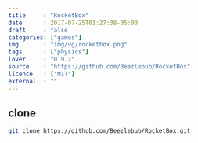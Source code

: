 ```yaml
---
title     : "RocketBox"
date      : 2017-07-25T01:27:38-05:00
draft     : false
categories: ["games"]
img       : "img/vg/rocketbox.png"
tags      : ["physics"]
lover     : "0.9.2"
source    : "https://github.com/Beezlebub/RocketBox"
licence   : ["MIT"]
external  : ""
---
```


## clone

``` sh
git clone https://github.com/Beezlebub/RocketBox.git
```
